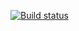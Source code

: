 [![Build status](https://ci.appveyor.com/api/projects/status/rli3b26bbhbe5wvt?svg=true)](https://ci.appveyor.com/project/dEsxD163/homeworksselenide)